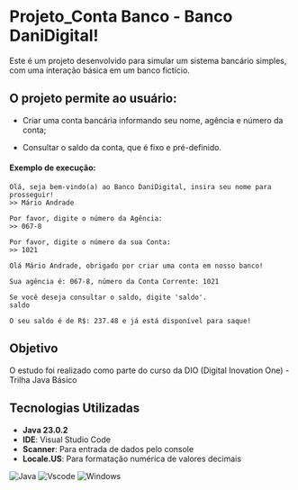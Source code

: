 # Projeto_Conta Banco - Banco DaniDigital!

Este é um projeto desenvolvido para simular um sistema bancário simples, com uma interação básica em um banco fictício.

## O projeto permite ao usuário: 

- Criar uma conta bancária informando seu nome, agência e número da conta;

- Consultar o saldo da conta, que é fixo e pré-definido.




#### Exemplo de execução:
```
Olá, seja bem-vindo(a) ao Banco DaniDigital, insira seu nome para prosseguir!
>> Mário Andrade

Por favor, digite o número da Agência:
>> 067-8

Por favor, digite o número da sua Conta:
>> 1021

Olá Mário Andrade, obrigado por criar uma conta em nosso banco!

Sua agência é: 067-8, número da Conta Corrente: 1021

Se você deseja consultar o saldo, digite 'saldo'.
saldo

O seu saldo é de R$: 237.48 e já está disponível para saque!
```

## Objetivo

O estudo foi realizado como parte do curso da DIO (Digital Inovation One) - Trilha Java Básico 


## Tecnologias Utilizadas 

- **Java 23.0.2** 
- **IDE**: Visual Studio Code
- **Scanner**: Para entrada de dados pelo console
- **Locale.US**: Para formatação numérica de valores decimais

![Java](https://img.shields.io/badge/java-%23ED8B00.svg?style=for-the-badge&logo=openjdk&logoColor=white) ![Vscode](https://img.shields.io/badge/Vscode-007ACC?style=for-the-badge&logo=visual-studio-code&logoColor=white) ![Windows](https://img.shields.io/badge/Windows-000?style=for-the-badge&logo=windows&logoColor=2CA5E0) 





